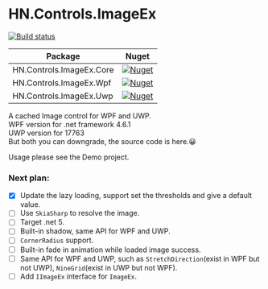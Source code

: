 ﻿# HN.Controls.ImageEx
[![Build status](https://github.com/h82258652/HN.Controls.ImageEx/workflows/CI/badge.svg)](https://github.com/h82258652/HN.Controls.ImageEx/workflows/CI/badge.svg)

| Package | Nuget |
| - | - |
| HN.Controls.ImageEx.Core | [![Nuget](https://img.shields.io/nuget/v/HN.Controls.ImageEx.Core.svg)](https://www.nuget.org/packages/HN.Controls.ImageEx.Core) |
| HN.Controls.ImageEx.Wpf | [![Nuget](https://img.shields.io/nuget/v/HN.Controls.ImageEx.Wpf.svg)](https://www.nuget.org/packages/HN.Controls.ImageEx.Wpf) |
| HN.Controls.ImageEx.Uwp | [![Nuget](https://img.shields.io/nuget/v/HN.Controls.ImageEx.Uwp.svg)](https://www.nuget.org/packages/HN.Controls.ImageEx.Uwp) |

A cached Image control for WPF and UWP.  
WPF version for .net framework 4.6.1  
UWP version for 17763  
But both you can downgrade, the source code is here.😀

Usage please see the Demo project.  

### Next plan: 
- [x] Update the lazy loading, support set the thresholds and give a default value.  
- [ ] Use ```SkiaSharp``` to resolve the image.  
- [ ] Target .net 5.  
- [ ] Built-in shadow, same API for WPF and UWP.  
- [ ] ```CornerRadius``` support.  
- [ ] Built-in fade in animation while loaded image success.  
- [ ] Same API for WPF and UWP, such as ```StretchDirection```(exist in WPF but not UWP), ```NineGrid```(exist in UWP but not WPF).  
- [ ] Add ```IImageEx``` interface for ```ImageEx```.  